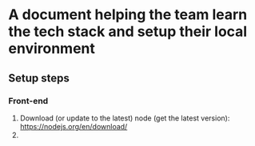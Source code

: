 # A document helping the team learn the tech stack and setup their local environment

## Setup steps
### Front-end
1. Download (or update to the latest) node (get the latest version): https://nodejs.org/en/download/
2. 